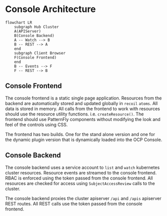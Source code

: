 [comment]: # ( Copyright Contributors to the Open Cluster Management project )

# Console Architecture

```mermaid
flowchart LR
    subgraph Hub Cluster
    A(APIServer)
    B(Console Backend)
    A -- Watch --> B
    B -- REST --> A
    end
    subgraph Client Browser
    F(Console Frontend)
    end
    B -- Events --> F
    F -- REST --> B
```

## Console Frontend

The console frontend is a static single page application.
Resources from the backend are automatically stored and updated globally in `recoil` `atoms`.
All data is stored in memory.
All calls from the frontend to work with resources should use the resource utility functions. i.e. `createResource()`.
The frontend should use PatternFly components without modifying the look and feel of the controls using CSS.

The frontend has two builds. One for the stand alone version and one for the dynamic plugin version that is dynamically loaded into the OCP Console.

## Console Backend

The console backend uses a service account to `list` and `watch` kubernetes cluster resources.
Resource events are streamed to the console frontend.
RBAC is enforced using the token passed from the console frontend.
All resources are checked for access using `SubjectAccessReview` calls to the cluster.

The console backend proxies the cluster apiserver `/api` and `/apis` apiserver REST routes.
All REST calls use the token passed from the console frontend.
